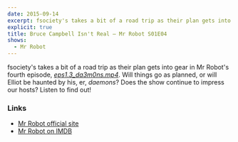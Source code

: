 ```yaml
---
date: 2015-09-14
excerpt: fsociety's takes a bit of a road trip as their plan gets into gear in Mr Robot's fourth episode. Will things go as planned, or will Elliot be haunted by his, er, daemons?
explicit: true
title: Bruce Campbell Isn't Real — Mr Robot S01E04
shows:
  - Mr Robot
---
```


fsociety's takes a bit of a road trip as their plan gets into gear in Mr Robot's fourth episode, [*eps1.3_da3m0ns.mp4*][s01e04-imdb]. Will things go as planned, or will Elliot be haunted by his, er, *daemons*? Does the show continue to impress our hosts? Listen to find out!

### Links

* [Mr Robot official site][mr-robot-usa]
* [Mr Robot on IMDB][mr-robot-imdb]

[s01e04-imdb]:http://www.imdb.com/title/tt4659980/
[mr-robot-imdb]:http://www.imdb.com/title/tt4158110/
[mr-robot-usa]:http://www.usanetwork.com/mrrobot

